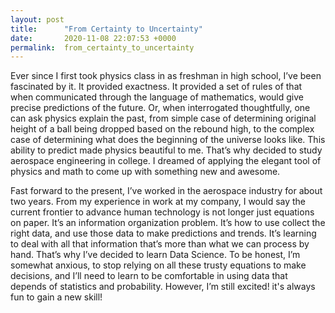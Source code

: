 ```yaml
---
layout: post
title:      "From Certainty to Uncertainty"
date:       2020-11-08 22:07:53 +0000
permalink:  from_certainty_to_uncertainty
---
```



Ever since I first took physics class in as freshman in high school, I’ve been fascinated by it. It provided exactness. It provided a set of rules of that when communicated through the language of mathematics, would give precise predictions of the future. Or, when interrogated thoughtfully, one can ask physics explain the past, from simple case of determining original height of a ball being dropped based on the rebound high, to the complex case of determining what does the beginning of the universe looks like. This ability to predict made physics beautiful to me. That’s why decided to study aerospace engineering in college. I dreamed of applying the elegant tool of physics and math to come up with something new and awesome.

Fast forward to the present, I’ve worked in the aerospace industry for about two years. From my experience in work at my company, I would say the current frontier to advance human technology is not longer just equations on paper. It’s an information organization problem. It’s how to use collect the right data, and use those data to make predictions and trends. It’s learning to deal with all that information that’s more than what we can process by hand. That’s why I’ve decided to learn Data Science. To be honest, I’m somewhat anxious, to stop relying on all these trusty equations to make decisions, and I’ll need to learn to be comfortable in using data that depends of statistics and probability. However, I’m still excited! it's always fun to gain a new skill!



